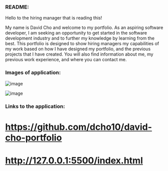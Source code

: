 ### README:

Hello to the hiring manager that is reading this! 

My name is David Cho and welcome to my portfolio. As an aspiring software developer, I am seeking an opportunity to get started in the software development industry and to further my knowledge by learning from the best. This portfolio is designed to show hiring managers my capabilities of my work based on how I have designed my portfolio, and the previous projects that I have created. You will also find information about me, my previous work experience, and where you can contact me. 

### Images of application:
![image](https://github.com/dcho10/david-cho-portfolio/assets/153252185/4830371e-cdfa-4143-9e3f-0d2b7386516e)

![image](https://github.com/dcho10/david-cho-portfolio/assets/153252185/e30ea653-6020-44ba-8266-0a10de9f353f)

### Links to the application:
# https://github.com/dcho10/david-cho-portfolio
# http://127.0.0.1:5500/index.html
